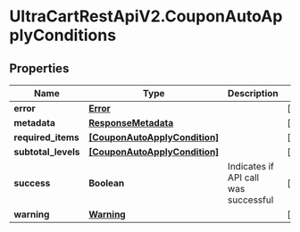 # UltraCartRestApiV2.CouponAutoApplyConditions

## Properties
Name | Type | Description | Notes
------------ | ------------- | ------------- | -------------
**error** | [**Error**](Error.md) |  | [optional] 
**metadata** | [**ResponseMetadata**](ResponseMetadata.md) |  | [optional] 
**required_items** | [**[CouponAutoApplyCondition]**](CouponAutoApplyCondition.md) |  | [optional] 
**subtotal_levels** | [**[CouponAutoApplyCondition]**](CouponAutoApplyCondition.md) |  | [optional] 
**success** | **Boolean** | Indicates if API call was successful | [optional] 
**warning** | [**Warning**](Warning.md) |  | [optional] 


